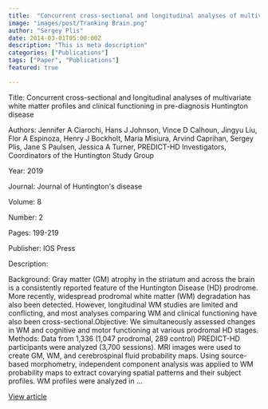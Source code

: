 ```yaml
---
title:  "Concurrent cross-sectional and longitudinal analyses of multivariate white matter profiles and clinical functioning in pre-diagnosis Huntington disease"
image: "images/post/Tranking Brain.png"
author: "Sergey Plis"
date: 2014-03-01T05:00:00Z
description: "This is meta description"
categories: ["Publications"]
tags: ["Paper", "Publications"]
featured: true

---
```

Title: Concurrent cross-sectional and longitudinal analyses of multivariate white matter profiles and clinical functioning in pre-diagnosis Huntington disease
  
Authors: Jennifer A Ciarochi, Hans J Johnson, Vince D Calhoun, Jingyu Liu, Flor A Espinoza, Henry J Bockholt, Maria Misiura, Arvind Caprihan, Sergey Plis, Jane S Paulsen, Jessica A Turner, PREDICT-HD Investigators, Coordinators of the Huntington Study Group
  
Year: 2019
  
Journal: Journal of Huntington&#x27;s disease
  
Volume: 8
  
Number: 2
  
Pages: 199-219
  
Publisher: IOS Press
  
Description:
  
Background: Gray matter (GM) atrophy in the striatum and across the brain is a consistently reported feature of the Huntington Disease (HD) prodrome. More recently, widespread prodromal white matter (WM) degradation has also been detected. However, longitudinal WM studies are limited and conflicting, and most analyses comparing WM and clinical functioning have also been cross-sectional.Objective: We simultaneously assessed changes in WM and cognitive and motor functioning at various prodromal HD stages. Methods: Data from 1,336 (1,047 prodromal, 289 control) PREDICT-HD participants were analyzed (3,700 sessions). MRI images were used to create GM, WM, and cerebrospinal fluid probability maps. Using source-based morphometry, independent component analysis was applied to WM probability maps to extract covarying spatial patterns and their subject profiles. WM profiles were analyzed in …

  
[View article](https://content.iospress.com/articles/journal-of-huntingtons-disease/jhd180332)  
